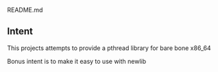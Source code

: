 README.md

## Intent
This projects attempts to provide a pthread library for bare bone x86_64

Bonus intent is to make it easy to use with newlib